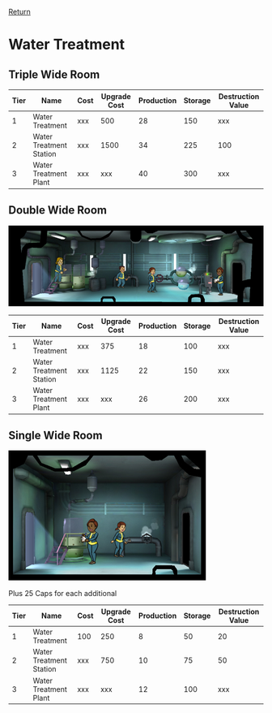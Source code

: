 [Return](../README.md)

Water Treatment
===========

## Triple Wide Room

Tier | Name | Cost | Upgrade Cost | Production | Storage | Destruction Value
------|------|------|------|------|------|------
1 | Water Treatment | xxx | 500 | 28 | 150 | xxx
2 | Water Treatment Station | xxx | 1500 | 34 | 225 | 100
3 | Water Treatment Plant | xxx | xxx | 40 | 300 | xxx

## Double Wide Room

![Water Treatment](t2images/t2doublewatertreatment.jpg)

Tier | Name | Cost | Upgrade Cost | Production | Storage | Destruction Value
------|------|------|------|------|------|------
1 | Water Treatment | xxx | 375 | 18 | 100 | xxx
2 | Water Treatment Station | xxx | 1125 | 22 | 150 | xxx
3 | Water Treatment Plant | xxx | xxx | 26 | 200 | xxx

## Single Wide Room

![Water Treatment](t1images/t1singlewatertreatment.jpg)

Plus 25 Caps for each additional

Tier | Name | Cost | Upgrade Cost | Production | Storage | Destruction Value
------|------|------|------|------|------|------
1 | Water Treatment | 100 | 250 | 8 | 50 | 20
2 | Water Treatment Station | xxx | 750 | 10 | 75 | 50
3 | Water Treatment Plant | xxx | xxx | 12 | 100 | xxx

